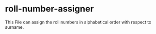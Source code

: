# roll-number-assigner
This File can assign the roll numbers in alphabetical order with respect to surname.
